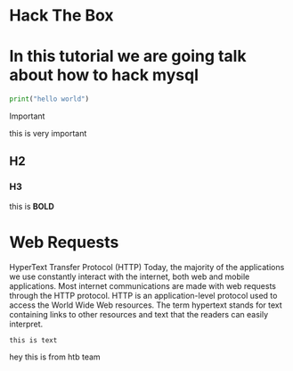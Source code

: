 # Hack The Box

# In this tutorial we are going talk about how to hack mysql

```python
print("hello world")
```

>[!important]
>this is very important


## H2
### H3

this is **BOLD**

# Web Requests

HyperText Transfer Protocol (HTTP)
Today, the majority of the applications we use constantly interact with the internet, both web
and mobile applications. Most internet communications are made with web requests through
the HTTP protocol. HTTP is an application-level protocol used to access the World Wide
Web resources. The term hypertext stands for text containing links to other resources and
text that the readers can easily interpret.

```text
this is text
```

hey this is from htb team